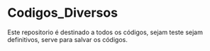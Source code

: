 # Codigos_Diversos
Este repositorio é destinado a todos os códigos, sejam teste sejam definitivos, serve para salvar os códigos.
